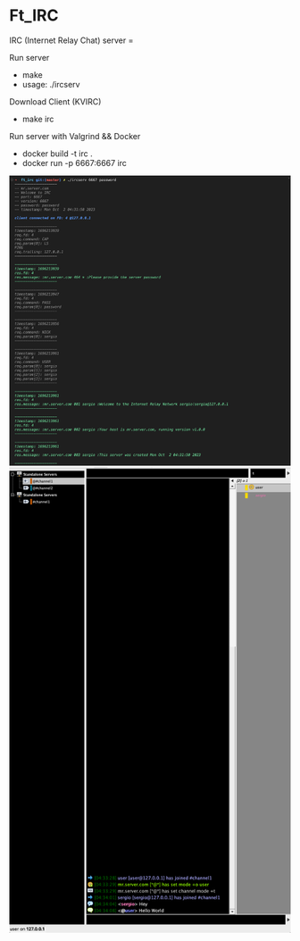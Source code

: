 # Ft_IRC

IRC (Internet Relay Chat) server =

Run server
- make
- usage: ./ircserv <port> <password>

Download Client (KVIRC)
- make irc

Run server with Valgrind && Docker
- docker build -t irc .
- docker run -p 6667:6667 irc

![alt text](./img/img2.png)
![alt text](./img/img1.png)
